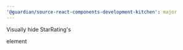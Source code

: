 ```yaml
---
'@guardian/source-react-components-development-kitchen': major
---
```


Visually hide StarRating's <figcaption> element
